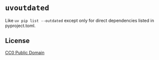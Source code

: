 # `uvoutdated`

Like `uv pip list --outdated` except only for direct dependencies listed in pyproject.toml.

## License

[CC0 Public Domain](https://creativecommons.org/publicdomain/zero/1.0/legalcode)
